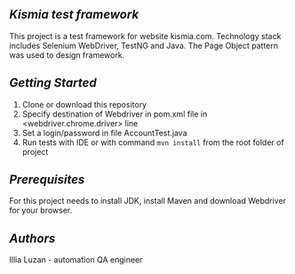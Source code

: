 ## *Kismia test framework*

This project is a test framework for website kismia.com. Technology stack includes Selenium WebDriver, TestNG and Java. The Page Object pattern was used to design framework.

## *Getting Started*

1. Clone or download this repository
2. Specify destination of Webdriver in pom.xml file in <webdriver.chrome.driver> line
3. Set a login/password in file AccountTest.java
3. Run tests with IDE or with command `mvn install` from the root folder of project

## *Prerequisites*

For this project needs to install JDK, install Maven and download Webdriver for your browser. 

## *Authors*

Illia Luzan - automation QA engineer
